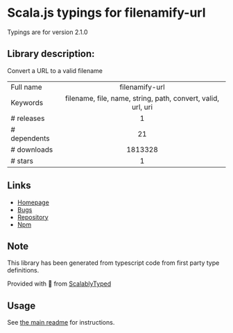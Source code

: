 
# Scala.js typings for filenamify-url

Typings are for version 2.1.0

## Library description:
Convert a URL to a valid filename

|                    |                 |
| ------------------ | :-------------: |
| Full name          | filenamify-url |
| Keywords           | filename, file, name, string, path, convert, valid, url, uri |
| # releases         | 1 |
| # dependents       | 21 |
| # downloads        | 1813328 |
| # stars            | 1 |

## Links
- [Homepage](https://github.com/sindresorhus/filenamify-url#readme)
- [Bugs](https://github.com/sindresorhus/filenamify-url/issues)
- [Repository](https://github.com/sindresorhus/filenamify-url)
- [Npm](https://www.npmjs.com/package/filenamify-url)
    


## Note
This library has been generated from typescript code from first party type definitions.

Provided with :purple_heart: from [ScalablyTyped](https://github.com/oyvindberg/ScalablyTyped)

## Usage
See [the main readme](../../readme.md) for instructions.


